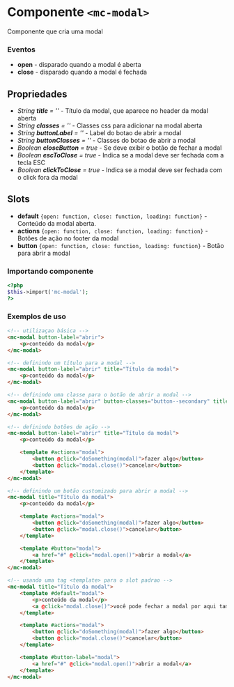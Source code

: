 # Componente `<mc-modal>`
Componente que cria uma modal

### Eventos
- **open** - disparado quando a modal é aberta
- **close** - disparado quando a modal é fechada
  
## Propriedades
- *String **title** = ''* - Título da modal, que aparece no header da modal aberta
- *String **classes** = ''* - Classes css para adicionar na modal aberta
- *String **buttonLabel** = ''* - Label do botao de abrir a modal
- *String **buttonClasses** = ''* - Classes do botao de abrir a modal
- *Boolean **closeButton** = true* - Se deve exibir o botão de fechar a modal
- *Boolean **escToClose** = true* - Indica se a modal deve ser fechada com a tecla ESC
- *Boolean **clickToClose** = true* - Indica se a modal deve ser fechada com o click fora da modal

## Slots
- **default** `{open: function, close: function, loading: function}` - Conteúdo da modal aberta.
- **actions** `{open: function, close: function, loading: function}` - Botões de ação no footer da modal
- **button** `{open: function, close: function, loading: function}` - Botão para abrir a modal

### Importando componente
```PHP
<?php 
$this->import('mc-modal');
?>
```
### Exemplos de uso
```HTML
<!-- utilizaçao básica -->
<mc-modal button-label="abrir">
    <p>conteúdo da modal</p>
</mc-modal>

<!-- definindo um título para a modal -->
<mc-modal button-label="abrir" title="Título da modal">
    <p>conteúdo da modal</p>
</mc-modal>

<!-- definindo uma classe para o botão de abrir a modal -->
<mc-modal button-label="abrir" button-classes="button--secondary" title="Título da modal">
    <p>conteúdo da modal</p>
</mc-modal>

<!-- definindo botões de ação -->
<mc-modal button-label="abrir" title="Título da modal">
    <p>conteúdo da modal</p>

    <template #actions="modal">
        <button @click="doSomething(modal)">fazer algo</button>
        <button @click="modal.close()">cancelar</button>
    </template>
</mc-modal>

<!-- definindo um botão customizado para abrir a modal -->
<mc-modal title="Título da modal">
    <p>conteúdo da modal</p>

    <template #actions="modal">
        <button @click="doSomething(modal)">fazer algo</button>
        <button @click="modal.close()">cancelar</button>
    </template>

    <template #button="modal">
        <a href="#" @click="modal.open()">abrir a modal</a>
    </template>
</mc-modal>

<!-- usando uma tag <template> para o slot padrao -->
<mc-modal title="Título da modal">
    <template #default="modal">
        <p>conteúdo da modal</p>
        <a @click="modal.close()">você pode fechar a modal por aqui também</a>
    </template>

    <template #actions="modal">
        <button @click="doSomething(modal)">fazer algo</button>
        <button @click="modal.close()">cancelar</button>
    </template>

    <template #button-label="modal">
        <a href="#" @click="modal.open()">abrir a modal</a>
    </template>
</mc-modal>